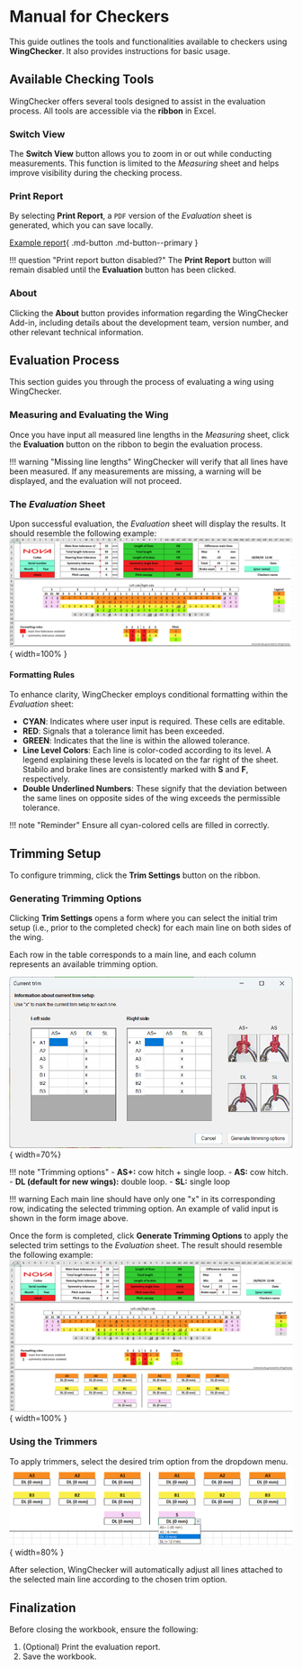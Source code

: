 # Manual for Checkers

This guide outlines the tools and functionalities available to checkers using **WingChecker**. It also provides instructions for basic usage.


## Available Checking Tools

WingChecker offers several tools designed to assist in the evaluation process. All tools are accessible via the **ribbon** in Excel.

### Switch View

The **Switch View** button allows you to zoom in or out while conducting measurements. This function is limited to the *Measuring* sheet and helps improve visibility during the checking process.

### Print Report

By selecting **Print Report**, a `PDF` version of the *Evaluation* sheet is generated, which you can save locally.

[Example report](../files/example_report.pdf){ .md-button .md-button--primary }

!!! question "Print report button disabled?"
    The **Print Report** button will remain disabled until the **Evaluation** button has been clicked.

### About

Clicking the **About** button provides information regarding the WingChecker Add-in, including details about the development team, version number, and other relevant technical information.

## Evaluation Process

This section guides you through the process of evaluating a wing using WingChecker.

### Measuring and Evaluating the Wing

Once you have input all measured line lengths in the *Measuring* sheet, click the **Evaluation** button on the ribbon to begin the evaluation process.

!!! warning "Missing line lengths"
    WingChecker will verify that all lines have been measured. If any measurements are missing, a warning will be displayed, and the evaluation will not proceed.

### The *Evaluation* Sheet

Upon successful evaluation, the *Evaluation* sheet will display the results. It should resemble the following example:  
![Evaluation Example](../images/evaluation_no_trims.png){ width=100% }

#### Formatting Rules

To enhance clarity, WingChecker employs conditional formatting within the *Evaluation* sheet:

- **CYAN**: Indicates where user input is required. These cells are editable.
- **RED**: Signals that a tolerance limit has been exceeded.
- **GREEN**: Indicates that the line is within the allowed tolerance.
- **Line Level Colors**: Each line is color-coded according to its level. A legend explaining these levels is located on the far right of the sheet. Stabilo and brake lines are consistently marked with **S** and **F**, respectively.
- **Double Underlined Numbers**: These signify that the deviation between the same lines on opposite sides of the wing exceeds the permissible tolerance.


!!! note "Reminder"
    Ensure all cyan-colored cells are filled in correctly.

## Trimming Setup

To configure trimming, click the **Trim Settings** button on the ribbon.

### Generating Trimming Options

Clicking **Trim Settings** opens a form where you can select the initial trim setup (i.e., prior to the completed check) for each main line on both sides of the wing. 

Each row in the table corresponds to a main line, and each column represents an available trimming option.

![Image title](../images/current_trim_form.png){ width=70%}


!!! note "Trimming options"
    - **AS+:** cow hitch + single loop.
    - **AS:** cow hitch.
    - **DL (default for new wings):** double loop.
    - **SL:** single loop

!!! warning
    Each main line should have only one "x" in its corresponding row, indicating the selected trimming option. An example of valid input is shown in the form image above.

Once the form is completed, click **Generate Trimming Options** to apply the selected trim settings to the *Evaluation* sheet. The result should resemble the following example:  
![Evaluation with Trims](../images/evaluation_with_trims.png){ width=100% }

### Using the Trimmers

To apply trimmers, select the desired trim option from the dropdown menu.  
![Using Trimmers](../images/trimmers_using.png){ width=80% }

After selection, WingChecker will automatically adjust all lines attached to the selected main line according to the chosen trim option.

## Finalization

Before closing the workbook, ensure the following:

1. (Optional) Print the evaluation report.
2. Save the workbook.